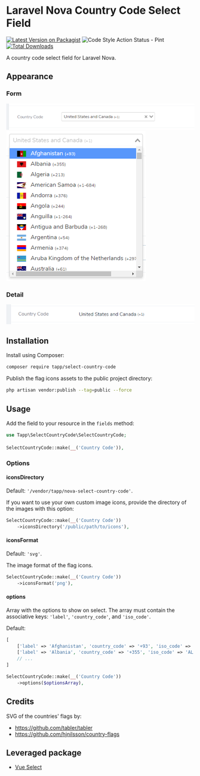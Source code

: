# Laravel Nova Country Code Select Field

[![Latest Version on Packagist](https://img.shields.io/packagist/v/tapp/nova-select-country-code.svg?style=flat-square)](https://packagist.org/packages/tapp/nova-select-country-code)
![Code Style Action Status - Pint](https://github.com/TappNetwork/nova-select-country-code/actions/workflows/pint.yml/badge.svg)
[![Total Downloads](https://img.shields.io/packagist/dt/tapp/nova-select-country-code.svg?style=flat-square)](https://packagist.org/packages/tapp/nova-select-country-code)

A country code select field for Laravel Nova.

## Appearance

### Form
![select-country-code-form](https://raw.githubusercontent.com/TappNetwork/nova-select-country-code/main/docs/select-country-code-form.png)
![select-country-code-form1](https://raw.githubusercontent.com/TappNetwork/nova-select-country-code/main/docs/select-country-code-form1.png)

### Detail
![select-country-code-detail](https://raw.githubusercontent.com/TappNetwork/nova-select-country-code/main/docs/select-country-code-detail.png)

## Installation

Install using Composer:

```bash
composer require tapp/select-country-code
```

Publish the flag icons assets to the public project directory:

```bash
php artisan vendor:publish --tag=public --force
```

## Usage

Add the field to your resource in the ```fields``` method:
```php
use Tapp\SelectCountryCode\SelectCountryCode;

SelectCountryCode::make(__('Country Code')),
```

### Options

#### iconsDirectory

Default: ```'/vendor/tapp/nova-select-country-code'```.

If you want to use your own custom image icons, provide the directory of the images with this option:

```php
SelectCountryCode::make(__('Country Code'))
    ->iconsDirectory('/public/path/to/icons'),
```

#### iconsFormat

Default: ```'svg'```.

The image format of the flag icons.

```php
SelectCountryCode::make(__('Country Code'))
    ->iconsFormat('png'),
```

#### options

Array with the options to show on select. The array must contain the associative keys: ```'label'```, ```'country_code'```, and ```'iso_code'```.

Default: 
```php
[
    ['label' => 'Afghanistan', 'country_code' => '+93', 'iso_code' => 'AF'],
    ['label' => 'Albania', 'country_code' => '+355', 'iso_code' => 'AL'],
    // ...
]
```

```php
SelectCountryCode::make(__('Country Code'))
    ->options($optionsArray),
```

## Credits 

SVG of the countries' flags by:
- https://github.com/tabler/tabler
- https://github.com/hjnilsson/country-flags

## Leveraged package

- [Vue Select](https://vue-select.org)
